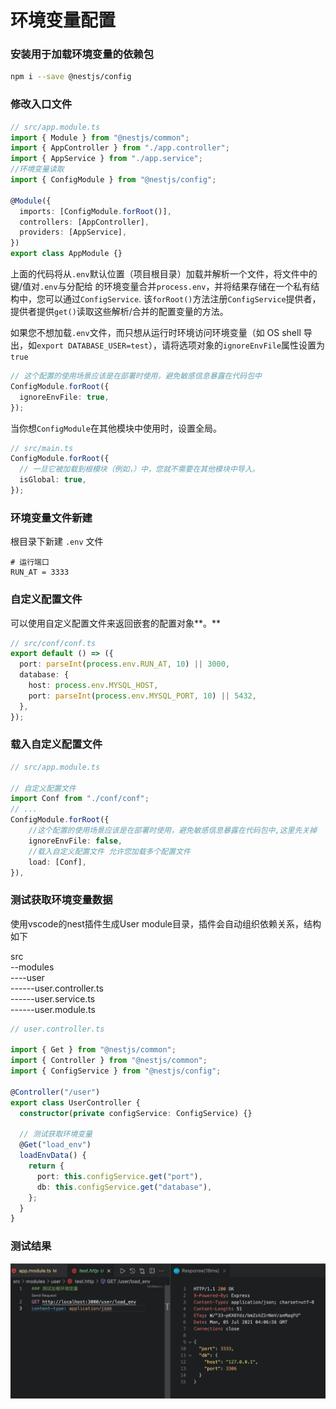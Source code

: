# 环境变量配置

### 安装用于加载环境变量的依赖包

```bash
npm i --save @nestjs/config
```

### 修改入口文件

```typescript
// src/app.module.ts
import { Module } from "@nestjs/common";
import { AppController } from "./app.controller";
import { AppService } from "./app.service";
//环境变量读取
import { ConfigModule } from "@nestjs/config";

@Module({
  imports: [ConfigModule.forRoot()],
  controllers: [AppController],
  providers: [AppService],
})
export class AppModule {}
```

上面的代码将从`.env`默认位置（项目根目录）加载并解析一个文件，将文件中的键/值对`.env`与分配给 的环境变量合并`process.env`，并将结果存储在一个私有结构中，您可以通过`ConfigService`. 该`forRoot()`方法注册`ConfigService`提供者，提供者提供`get()`读取这些解析/合并的配置变量的方法。

如果您不想加载`.env`文件，而只想从运行时环境访问环境变量（如 OS shell 导出，如`export DATABASE_USER=test`），请将选项对象的`ignoreEnvFile`属性设置为`true`

```typescript
// 这个配置的使用场景应该是在部署时使用，避免敏感信息暴露在代码包中
ConfigModule.forRoot({
  ignoreEnvFile: true,
});
```

当你想`ConfigModule`在其他模块中使用时，设置全局。

```typescript
// src/main.ts
ConfigModule.forRoot({
  // 一旦它被加载到根模块（例如，）中，您就不需要在其他模块中导入。
  isGlobal: true,
});
```

### 环境变量文件新建

根目录下新建 `.env` 文件

```text
# 运行端口
RUN_AT = 3333
```

### **自定义配置文件**

可以使用自定义配置文件来返回嵌套的配置对象**。**

```typescript
// src/conf/conf.ts
export default () => ({
  port: parseInt(process.env.RUN_AT, 10) || 3000,
  database: {
    host: process.env.MYSQL_HOST,
    port: parseInt(process.env.MYSQL_PORT, 10) || 5432,
  },
});
```

### 载入自定义配置文件

```typescript
// src/app.module.ts

// 自定义配置文件
import Conf from "./conf/conf";
// ...
ConfigModule.forRoot({
    //这个配置的使用场景应该是在部署时使用，避免敏感信息暴露在代码包中,这里先关掉
    ignoreEnvFile: false,
    //载入自定义配置文件 允许您加载多个配置文件
    load: [Conf],
}),
```

### 测试获取环境变量数据

使用vscode的nest插件生成User module目录，插件会自动组织依赖关系，结构如下

src  
--modules  
----user  
------user.controller.ts  
------user.service.ts  
------user.module.ts

```typescript
// user.controller.ts

import { Get } from "@nestjs/common";
import { Controller } from "@nestjs/common";
import { ConfigService } from "@nestjs/config";

@Controller("/user")
export class UserController {
  constructor(private configService: ConfigService) {}
  
  // 测试获取环境变量
  @Get("load_env")
  loadEnvData() {
    return {
      port: this.configService.get("port"),
      db: this.configService.get("database"),
    };
  }
}
```

### 测试结果

![](../../.gitbook/assets/image%20%2837%29.png)

